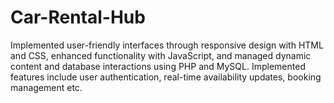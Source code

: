 # Car-Rental-Hub
Implemented user-friendly interfaces through responsive design with HTML and CSS, enhanced functionality with JavaScript, and managed dynamic content and database interactions using PHP and MySQL. Implemented features include user authentication, real-time availability updates, booking management etc.
